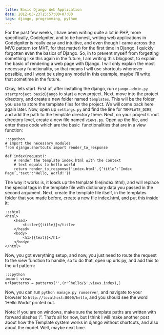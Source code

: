 ```yaml
---
title: Basic Django Web Application
date: 2012-03-23T15:57:00+07:00
tags: django, programming, python
---
```


For the past few weeks, I have been writing quite a lot in PHP, more
specifically, CodeIgniter, and to be honest, writing web applications in
CodeIgniter is really easy and intuitive, and even though I came across
the MVC pattern (or MVT, for that matter) for the first time in Django,
I quickly forgotten even the basics of Django. So, in to prevent myself
from forgetting something like this again in the future, I am writing
this blogpost, to explain the basic of rendering a web page with Django.
I will only explain the most necessary functionality, so that means I
will use shortcuts whenever possible, and I wont be using any model in
this example, maybe I’ll write that sometime in the future.

Okay, lets start. First of, after installing the django, run
`django-admin.py startproject basicDjango` to start a new project. Next,
move into the project directory, and create a new folder named
`templates`. This will be the folder you use to store the template files
for the project. We will come back here again later. Now, open up
`settings.py` and find the line for `TEMPLATE_DIRS`, and add the path to
the template directory there. Next, on your project’s root directory
level, create a new file named `views.py`. Open up the file, and enter
these code which are the basic  functionalities that are in a view
function:

    :::python
    # import the necessary modules
    from django.shortcuts import render_to_response

    def index(request):
        # render the template index.html with the context
        # text equals to hello world
        return render_to_response('index.html',{‘title’:’Index Page’,'text':'Hello, World!'})

The way it works is, it loads up the template file(index.html), and will
replace the special tags in the template file with dictionary data you
passed in the second argument. Next, create the template file itself, in
the templates folder that you made before, create a new file index.html,
and put this inside it:

    :::html
    <html>
        <head>
            <title>{{title}}</title>
        </head>
        <body>
            <h1>{{text}}</h1>
        </body>
    </html>

Now, you got everything setup, and now, you just need to route the
request to the view function to handle, so to do that, open up urls.py,
and add this to the url pattern:

    :::python
    import views
    urlpatterns = patterns('',(r'^hello/$',views.index),)

Now, you can run `python manage.py runserver`, and navigate to your
browser to `http://localhost:8000/hello`, and you should see the word
‘Hello World’ printed out.

Note: If you are on windows, make sure the template paths are written
with forward slashes ‘/’. That’s all for now, but I think I will make
another post about how the Template system works in django without
shortcuts, and also about the model. Well, maybe next time.
